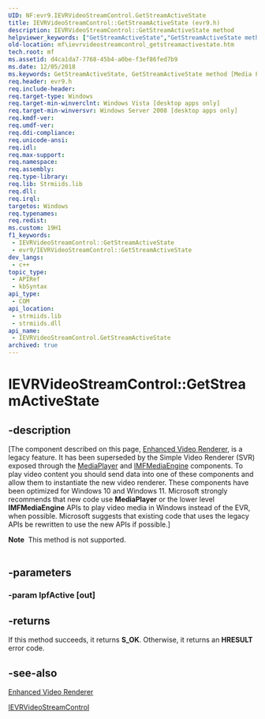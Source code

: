 ```yaml
---
UID: NF:evr9.IEVRVideoStreamControl.GetStreamActiveState
title: IEVRVideoStreamControl::GetStreamActiveState (evr9.h)
description: IEVRVideoStreamControl::GetStreamActiveState method
helpviewer_keywords: ["GetStreamActiveState","GetStreamActiveState method [Media Foundation]","GetStreamActiveState method [Media Foundation]","IEVRVideoStreamControl interface","IEVRVideoStreamControl interface [Media Foundation]","GetStreamActiveState method","IEVRVideoStreamControl.GetStreamActiveState","IEVRVideoStreamControl::GetStreamActiveState","d4ca1da7-7768-45b4-a0be-f3ef86fed7b9","evr9/IEVRVideoStreamControl::GetStreamActiveState","mf.ievrvideostreamcontrol_getstreamactivestate"]
old-location: mf\ievrvideostreamcontrol_getstreamactivestate.htm
tech.root: mf
ms.assetid: d4ca1da7-7768-45b4-a0be-f3ef86fed7b9
ms.date: 12/05/2018
ms.keywords: GetStreamActiveState, GetStreamActiveState method [Media Foundation], GetStreamActiveState method [Media Foundation],IEVRVideoStreamControl interface, IEVRVideoStreamControl interface [Media Foundation],GetStreamActiveState method, IEVRVideoStreamControl.GetStreamActiveState, IEVRVideoStreamControl::GetStreamActiveState, d4ca1da7-7768-45b4-a0be-f3ef86fed7b9, evr9/IEVRVideoStreamControl::GetStreamActiveState, mf.ievrvideostreamcontrol_getstreamactivestate
req.header: evr9.h
req.include-header: 
req.target-type: Windows
req.target-min-winverclnt: Windows Vista [desktop apps only]
req.target-min-winversvr: Windows Server 2008 [desktop apps only]
req.kmdf-ver: 
req.umdf-ver: 
req.ddi-compliance: 
req.unicode-ansi: 
req.idl: 
req.max-support: 
req.namespace: 
req.assembly: 
req.type-library: 
req.lib: Strmiids.lib
req.dll: 
req.irql: 
targetos: Windows
req.typenames: 
req.redist: 
ms.custom: 19H1
f1_keywords:
 - IEVRVideoStreamControl::GetStreamActiveState
 - evr9/IEVRVideoStreamControl::GetStreamActiveState
dev_langs:
 - c++
topic_type:
 - APIRef
 - kbSyntax
api_type:
 - COM
api_location:
 - strmiids.lib
 - strmiids.dll
api_name:
 - IEVRVideoStreamControl.GetStreamActiveState
archived: true
---
```


# IEVRVideoStreamControl::GetStreamActiveState


## -description

[The component described on this page, [Enhanced Video Renderer](/windows/win32/medfound/enhanced-video-renderer), is a legacy feature. It has been superseded by the Simple Video Renderer (SVR) exposed through the [MediaPlayer](/uwp/api/windows.media.playback.mediaplayer) and [IMFMediaEngine](/windows/win32/api/mfmediaengine/nn-mfmediaengine-imfmediaengine) components. To play video content you should send data into one of these components and allow them to instantiate the new video renderer.  These components have been optimized for Windows 10 and Windows 11. Microsoft strongly recommends that new code use **MediaPlayer** or the lower level **IMFMediaEngine** APIs to play video media in Windows instead of the EVR, when possible. Microsoft suggests that existing code that uses the legacy APIs be rewritten to use the new APIs if possible.]

<div class="alert"><b>Note</b>  This method is not supported.</div><div> </div>

## -parameters

### -param lpfActive [out]

## -returns

If this method succeeds, it returns <b>S_OK</b>. Otherwise, it returns an <b>HRESULT</b> error code.

## -see-also

<a href="/windows/desktop/medfound/enhanced-video-renderer">Enhanced Video Renderer</a>



<a href="/windows/desktop/api/evr9/nn-evr9-ievrvideostreamcontrol">IEVRVideoStreamControl</a>